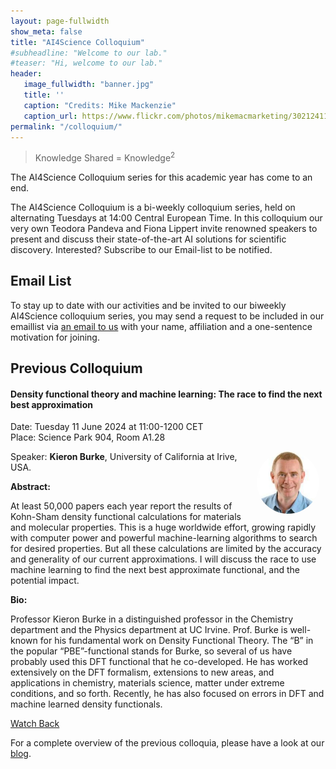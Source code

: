 ```yaml
---
layout: page-fullwidth 
show_meta: false
title: "AI4Science Colloquium"
#subheadline: "Welcome to our lab."
#teaser: "Hi, welcome to our lab."
header:
   image_fullwidth: "banner.jpg"
   title: ''
   caption: "Credits: Mike Mackenzie"
   caption_url: https://www.flickr.com/photos/mikemacmarketing/30212411048
permalink: "/colloquium/"
---
```

> Knowledge Shared = Knowledge<sup>2</sup>

The AI4Science Colloquium series for this academic year has come to an end.

The AI4Science Colloquium is a bi-weekly colloquium series, held on alternating Tuesdays at 14:00 Central European Time. In this colloquium our very own Teodora Pandeva and Fiona Lippert invite renowned speakers to present and discuss their state-of-the-art AI solutions for scientific discovery. Interested? Subscribe to our Email-list to be notified.

## Email List
To stay up to date with our activities and be invited to our biweekly AI4Science colloquium series, you may send a request to be included in our emaillist via [an email to us][9] with your name, affiliation and a one-sentence motivation for joining.



## Previous Colloquium

#### Density functional theory and machine learning:  The race to find the next best approximation

Date: Tuesday 11 June 2024 at 11:00-1200 CET <br/>
Place: Science Park 904,  Room A1.28

<img src="../people/KieronBurke.png"
     alt="Kieron Burke"
     width="100"
     style="float: right; margin-right: 10px; border-radius:50%;" />

Speaker: **Kieron Burke**, University of California at Irive, USA.

**Abstract:** <br/>

At least 50,000 papers each year report the results of Kohn-Sham density functional calculations for
materials and molecular properties.  This is a huge worldwide effort, growing rapidly with computer
power and powerful machine-learning algorithms to search for desired properties.   But all these
calculations are limited by the accuracy and generality of our current approximations.
I will discuss the race to use machine learning to find the next best approximate functional, and the
potential impact.

**Bio:** <br/>

Professor Kieron Burke in a distinguished professor in the Chemistry
department and the Physics department at UC Irvine. Prof. Burke is
well-known for his fundamental work on Density Functional Theory. The
“B” in the popular “PBE”-functional stands for Burke, so several of us
have probably used this DFT functional that he co-developed. He has
worked extensively on the DFT formalism, extensions to new areas, and
applications in chemistry, materials science, matter under extreme
conditions, and so forth. Recently, he has also focused on errors in
DFT and machine learned density functionals. 


<a class="radius button small" href="https://drive.google.com/file/d/1emgs5118gZSgsX3RfwWhM9BSKUFdE21B/view?usp=share_link">Watch Back</a>

For a complete overview of the previous colloquia, please have a look at our [blog][2].

[1]: https://bereau.group/
[2]: /blog/
[9]: /contact/
[3]:https://github.com/undark-lab/swyft
[4]:https://arxiv.org/abs/2011.13951
[5]:http://www.mathben.com/
[6]:https://pubs.acs.org/doi/10.1021/acs.jctc.0c00981
[7]:https://github.com/Ensing-Laboratory/FABULOUS
[8]:www.evozyne.com
[10]:https://arxiv.org/abs/2002.07467
[11]:https://arxiv.org/abs/2206.05032
[12]:https://arxiv.org/abs/2202.13415

